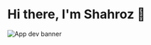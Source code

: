 # Hi there, I'm Shahroz 👋<br>
![App dev banner](https://user-images.githubusercontent.com/50264214/91230225-9150b780-e744-11ea-99cf-366f81ac8351.png)



<!--
**Shahrozjd/Shahrozjd** is a ✨ _special_ ✨ repository because its `README.md` (this file) appears on your GitHub profile.

Here are some ideas to get you started:

- 🔭 I’m currently working on ...
- 🌱 I’m currently learning ...
- 👯 I’m looking to collaborate on ...
- 🤔 I’m looking for help with ...
- 💬 Ask me about ...
- 📫 How to reach me: ...
- 😄 Pronouns: ...
- ⚡ Fun fact: ...
-->
